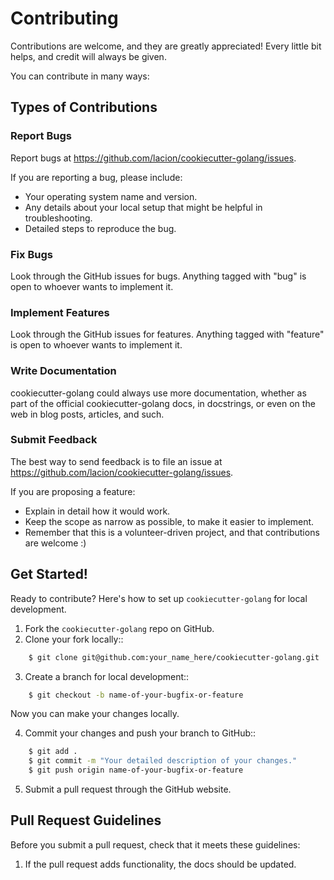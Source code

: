 # Contributing

Contributions are welcome, and they are greatly appreciated! Every little bit helps, and credit will always be given.

You can contribute in many ways:

## Types of Contributions

### Report Bugs

Report bugs at https://github.com/lacion/cookiecutter-golang/issues.

If you are reporting a bug, please include:

* Your operating system name and version.
* Any details about your local setup that might be helpful in troubleshooting.
* Detailed steps to reproduce the bug.

### Fix Bugs

Look through the GitHub issues for bugs. Anything tagged with "bug"
is open to whoever wants to implement it.

### Implement Features

Look through the GitHub issues for features. Anything tagged with "feature"
is open to whoever wants to implement it.

### Write Documentation

cookiecutter-golang could always use more documentation, whether as part of the
official cookiecutter-golang docs, in docstrings, or even on the web in blog posts,
articles, and such.

### Submit Feedback

The best way to send feedback is to file an issue at https://github.com/lacion/cookiecutter-golang/issues.

If you are proposing a feature:

* Explain in detail how it would work.
* Keep the scope as narrow as possible, to make it easier to implement.
* Remember that this is a volunteer-driven project, and that contributions
  are welcome :)

## Get Started!

Ready to contribute? Here's how to set up `cookiecutter-golang` for local development.

1. Fork the `cookiecutter-golang` repo on GitHub.
2. Clone your fork locally::
```bash
    $ git clone git@github.com:your_name_here/cookiecutter-golang.git
```

3. Create a branch for local development::
```bash
    $ git checkout -b name-of-your-bugfix-or-feature
```
   Now you can make your changes locally.

4. Commit your changes and push your branch to GitHub::
```bash
    $ git add .
    $ git commit -m "Your detailed description of your changes."
    $ git push origin name-of-your-bugfix-or-feature
```

5. Submit a pull request through the GitHub website.

Pull Request Guidelines
-----------------------

Before you submit a pull request, check that it meets these guidelines:

1. If the pull request adds functionality, the docs should be updated.
